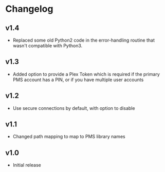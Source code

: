 # Changelog

## v1.4

* Replaced some old Python2 code in the error-handling routine that wasn't compatible with Python3.

## v1.3

* Added option to provide a Plex Token which is required if the primary PMS account has a PIN, or if you have multiple user accounts

## v1.2

* Use secure connections by default, with option to disable

## v1.1

* Changed path mapping to map to PMS library names

## v1.0

* Initial release
